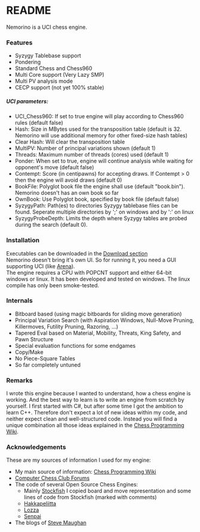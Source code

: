 # README #

Nemorino is a UCI chess engine.

### Features ###

* Syzygy Tablebase support
* Pondering
* Standard Chess and Chess960
* Multi Core support (Very Lazy SMP)
* Multi PV analysis mode
* CECP support (not yet 100% stable)
##### UCI parameters: #####
- UCI_Chess960:     If set to true engine will play according to Chess960 rules (default false)
- Hash:             Size in MBytes used for the transposition table (default is 32. Nemorino will use additional memory for other fixed-size hash tables)
- Clear Hash:       Will clear the transposition table
- MultiPV:          Number of principal variations shown (default 1)
- Threads:          Maximum number of threads (cores) used (default 1)
- Ponder:           When set to true, engine will continue analysis while waiting for opponent's move (default false)
- Contempt:         Score (in centipawns) for accepting draws. If Contempt > 0 then the engine will avoid draws (default 0)
- BookFile:         Polyglot book file the engine shall use (default "book.bin"). Nemorino doesn't has an own book so far
- OwnBook:          Use Polyglot book, specified by book file (default false)
- SyzygyPath:       Path(es) to directories Syzygy tablebase files can be found. Seperate multiple directories by ';' on windows and by ':' on linux
- SyzygyProbeDepth: Limits the depth where Syzygy tables are probed during the search (default 0).


### Installation ###
Executables can be downloaded in the [Download section](https://bitbucket.org/christian_g_nther/nemorino/downloads)  
Nemorino doesn't bring it's own UI. So for running it, you need a GUI supporting UCI (like [Arena](http://www.playwitharena.com/)).  
The engine requires a CPU with POPCNT support and either 64-bit windows or linux.
It has been developed and tested on windows. The linux compile has only been smoke-tested.

### Internals ###

* Bitboard based (using magic bitboards for sliding move generation)
* Principal Variation Search (with Aspiration Windows, Null-Move Pruning, Killermoves, Futility Pruning, Razoring, ...)
* Tapered Eval based on Material, Mobility, Threats, King Safety, and Pawn Structure
* Special evaluation functions for some endgames
* Copy/Make
* No Piece-Square Tables
* So far completely untuned

### Remarks ###

I wrote this engine because I wanted to understand, how a chess engine is working. And the best way to learn is to write an engine from scratch by yourself. I first started with C#, but after some time I got the ambition to learn C++.
Therefore don't expect a lot of new ideas within my code, and neither expect clean and well-structured code. Instead you will find a unique combination all those ideas explained in the [Chess Programming Wiki](https://chessprogramming.wikispaces.com).

### Acknowledgements ###

These are my sources of information I used for my engine:

* My main source of information: [Chess Programming Wiki](https://chessprogramming.wikispaces.com)
* [Computer Chess Club Forums](http://talkchess.com/forum/index.php)
* The code of several Open Source Chess Engines:
    * Mainly [Stockfish](http://stockfishchess.org/) I copied board and move representation and some lines of code from Stockfish (marked with comments)
    * [Hakkapeliitta](https://github.com/mAarnos/Hakkapeliitta) 
    * [Lozza](http://op12no2.me/toys/lozza/)
    * [Senpai](http://www.chessprogramming.net/senpai/)
* The blogs of [Steve Maughan](http://www.chessprogramming.net/)
